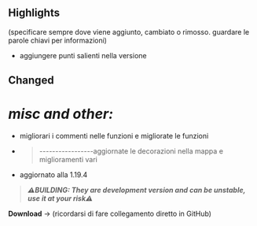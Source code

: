 ## Highlights

(specificare sempre dove viene aggiunto, cambiato o rimosso. guardare le parole chiavi per informazioni)
- aggiungere punti salienti nella versione

## Changed

# _misc and other:_

- migliorari i commenti nelle funzioni e migliorate le funzioni
- >-----------------aggiornate le decorazioni nella mappa e miglioramenti vari
- aggiornato alla 1.19.4

> _**⚠️BUILDING: They are development version and can be unstable, use it at your risk⚠️**_

**Download** -> (ricordarsi di fare collegamento diretto in GitHub)